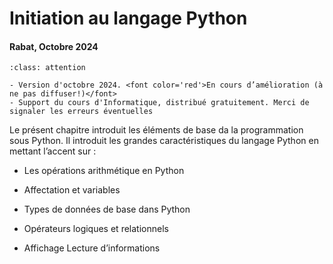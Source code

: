 # Initiation au langage Python


#### Rabat, Octobre 2024

```{admonition} Remarque
:class: attention

- Version d'octobre 2024. <font color='red'>En cours d’amélioration (à ne pas diffuser!)</font>
- Support du cours d'Informatique, distribué gratuitement. Merci de signaler les erreurs éventuelles
```

Le présent chapitre introduit les éléments de base da la programmation sous Python. Il introduit les grandes caractéristiques du langage Python en mettant l’accent sur :

- Les opérations arithmétique en Python

- Affectation et variables

- Types de données de base dans Python

- Opérateurs logiques et relationnels

- Affichage Lecture d’informations
